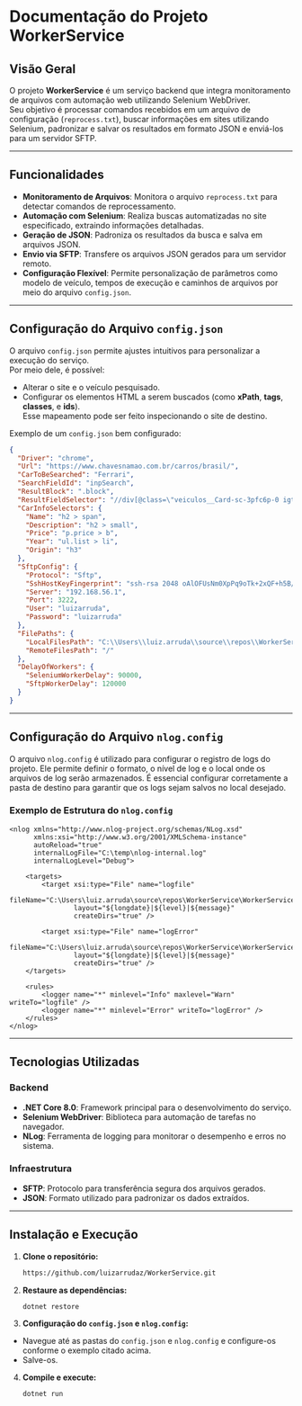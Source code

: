 # Documentação do Projeto WorkerService

## **Visão Geral**
O projeto **WorkerService** é um serviço backend que integra monitoramento de arquivos com automação web utilizando Selenium WebDriver.  
Seu objetivo é processar comandos recebidos em um arquivo de configuração (`reprocess.txt`), buscar informações em sites utilizando Selenium, padronizar e salvar os resultados em formato JSON e enviá-los para um servidor SFTP.

---

## **Funcionalidades**
- **Monitoramento de Arquivos**: Monitora o arquivo `reprocess.txt` para detectar comandos de reprocessamento.
- **Automação com Selenium**: Realiza buscas automatizadas no site especificado, extraindo informações detalhadas.
- **Geração de JSON**: Padroniza os resultados da busca e salva em arquivos JSON.
- **Envio via SFTP**: Transfere os arquivos JSON gerados para um servidor remoto.
- **Configuração Flexível**: Permite personalização de parâmetros como modelo de veículo, tempos de execução e caminhos de arquivos por meio do arquivo `config.json`.

---

## **Configuração do Arquivo `config.json`**
O arquivo `config.json` permite ajustes intuitivos para personalizar a execução do serviço.  
Por meio dele, é possível:
- Alterar o site e o veículo pesquisado.
- Configurar os elementos HTML a serem buscados (como **xPath**, **tags**, **classes**, e **ids**).  
Esse mapeamento pode ser feito inspecionando o site de destino.

Exemplo de um `config.json` bem configurado:
```json
{
  "Driver": "chrome",
  "Url": "https://www.chavesnamao.com.br/carros/brasil/",
  "CarToBeSearched": "Ferrari",
  "SearchFieldId": "inpSearch",
  "ResultBlock": ".block",
  "ResultFieldSelector": "//div[@class=\"veiculos__Card-sc-3pfc6p-0 igtaVV   \"]",
  "CarInfoSelectors": {
    "Name": "h2 > span",
    "Description": "h2 > small",
    "Price": "p.price > b",
    "Year": "ul.list > li",
    "Origin": "h3"
  },
  "SftpConfig": {
    "Protocol": "Sftp",
    "SshHostKeyFingerprint": "ssh-rsa 2048 oAlOFUsNm0XpPq9oTk+2xQF+h5B/zmjWLKyleBgofC8",
    "Server": "192.168.56.1",
    "Port": 3222,
    "User": "luizarruda",
    "Password": "luizarruda"
  },
  "FilePaths": {
    "LocalFilesPath": "C:\\Users\\luiz.arruda\\source\\repos\\WorkerService\\WorkerService\\bin\\Debug\\net8.0\\archivesJson",
    "RemoteFilesPath": "/"
  },
  "DelayOfWorkers": {
    "SeleniumWorkerDelay": 90000,
    "SftpWorkerDelay": 120000
  }
}
```

---

## **Configuração do Arquivo `nlog.config`**

O arquivo `nlog.config` é utilizado para configurar o registro de logs do projeto. Ele permite definir o formato, o nível de log e o local onde os arquivos de log serão armazenados. É essencial configurar corretamente a pasta de destino para garantir que os logs sejam salvos no local desejado.

### **Exemplo de Estrutura do `nlog.config`**
```
<nlog xmlns="http://www.nlog-project.org/schemas/NLog.xsd"
      xmlns:xsi="http://www.w3.org/2001/XMLSchema-instance"
      autoReload="true"
      internalLogFile="C:\temp\nlog-internal.log"
      internalLogLevel="Debug">

	<targets>
		<target xsi:type="File" name="logfile"
                fileName="C:\Users\luiz.arruda\source\repos\WorkerService\WorkerService\bin\Debug\net8.0\logs\log.log"
                layout="${longdate}|${level}|${message}"
                createDirs="true" />

		<target xsi:type="File" name="logError"
                fileName="C:\Users\luiz.arruda\source\repos\WorkerService\WorkerService\bin\Debug\net8.0\logs\logError.log"
                layout="${longdate}|${level}|${message}"
                createDirs="true" />
	</targets>

	<rules>
		<logger name="*" minlevel="Info" maxlevel="Warn" writeTo="logfile" />
		<logger name="*" minlevel="Error" writeTo="logError" />
	</rules>
</nlog>
```

---

## **Tecnologias Utilizadas**
### **Backend**
- **.NET Core 8.0**: Framework principal para o desenvolvimento do serviço.
- **Selenium WebDriver**: Biblioteca para automação de tarefas no navegador.
- **NLog**: Ferramenta de logging para monitorar o desempenho e erros no sistema.

### **Infraestrutura**
- **SFTP**: Protocolo para transferência segura dos arquivos gerados.
- **JSON**: Formato utilizado para padronizar os dados extraídos.

---

## **Instalação e Execução**
1. **Clone o repositório:**
   ```bash
   https://github.com/luizarrudaz/WorkerService.git
   ```
2. **Restaure as dependências:**
   ```bash
   dotnet restore
   ```
3. **Configuração do `config.json` e `nlog.config`:**
- Navegue até as pastas do `config.json` e `nlog.config` e configure-os conforme o exemplo citado acima.
- Salve-os.
  
4. **Compile e execute:**
   ```bash
   dotnet run
   ```
